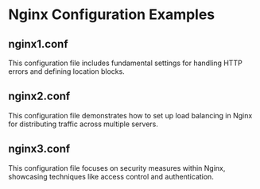 # Nginx Configuration Examples

## nginx1.conf
This configuration file includes fundamental settings for handling HTTP errors and defining location blocks.

## nginx2.conf
This configuration file demonstrates how to set up load balancing in Nginx for distributing traffic across multiple servers.

## nginx3.conf
This configuration file focuses on security measures within Nginx, showcasing techniques like access control and authentication.

